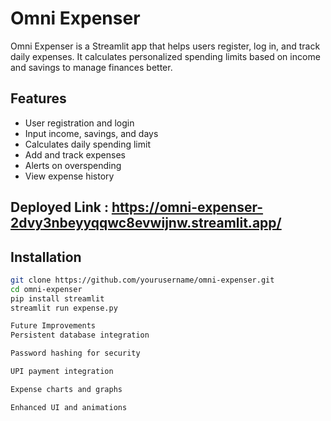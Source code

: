 # Omni Expenser

Omni Expenser is a Streamlit app that helps users register, log in, and track daily expenses. It calculates personalized spending limits based on income and savings to manage finances better.

## Features

- User registration and login  
- Input income, savings, and days  
- Calculates daily spending limit  
- Add and track expenses  
- Alerts on overspending  
- View expense history  

## Deployed Link : https://omni-expenser-2dvy3nbeyyqqwc8evwijnw.streamlit.app/


## Installation

```bash
git clone https://github.com/yourusername/omni-expenser.git
cd omni-expenser
pip install streamlit
streamlit run expense.py

Future Improvements
Persistent database integration

Password hashing for security

UPI payment integration

Expense charts and graphs

Enhanced UI and animations

